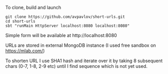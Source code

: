 To clone, build and launch
  
    git clone https://github.com/avpavlov/short-urls.git
    cd short-urls
    sbt "runMain HttpServer localhost:8080 localhost:8080"

Simple form will be available at http://localhost:8080

URLs are stored in external MongoDB instance (I used free sandbox on https://mlab.com/)

To shorten URL I use SHA1 hash and iterate over it by taking 8 subsequent chars (0-7, 1-8, 2-9 etc) until I find sequence which is not yet used. 
